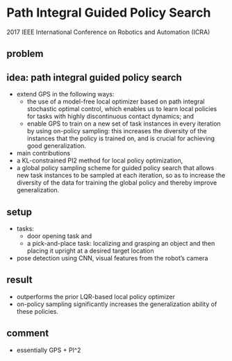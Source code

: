 # Path Integral Guided Policy Search
2017 IEEE International Conference on Robotics and Automation (ICRA)

## problem

## idea: path integral guided policy search
* extend GPS in the following ways: 
  * the use of a model-free local optimizer based on path integral stochastic optimal control, which 
    enables us to learn local policies for tasks with highly discontinuous contact dynamics; and 
  * enable GPS to train on a new set of task instances in every iteration by using on-policy sampling: 
    this increases the diversity of the instances that the policy is trained on, and 
    is crucial for achieving good generalization. 
*  main contributions 
  * a KL-constrained PI2 method for local policy optimization, 
  * a global policy sampling scheme for guided policy search that allows new task instances to be sampled at each iteration, 
    so as to increase the diversity of the data for training the global policy and thereby improve generalization.

## setup
* tasks:
  * door opening task and 
  * a pick-and-place task: localizing and grasping an object and then placing it upright at a desired target location
* pose detection using CNN,  visual features from the robot’s camera

## result
* outperforms the prior LQR-based local policy optimizer 
* on-policy sampling significantly increases the generalization ability of these policies.

## comment
* essentially GPS + PI^2
